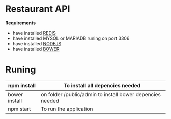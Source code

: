 # Restaurant API  
**Requirements**  
* have installed [REDIS](https://redis.io/download)  
* have installed MYSQL or MARIADB runing on port 3306  
* have installed [NODEJS](https://nodejs.org)  
* have installed [BOWER](https://bower.io)  

# Runing  
| npm install | To install all depencies needed |
|-------------|---------------------------------|
| bower install | on folder /public/admin to install bower depencies needed |
| npm start | To run the application          |

